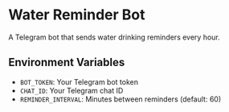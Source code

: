 # Water Reminder Bot

A Telegram bot that sends water drinking reminders every hour.

## Environment Variables
- `BOT_TOKEN`: Your Telegram bot token
- `CHAT_ID`: Your Telegram chat ID
- `REMINDER_INTERVAL`: Minutes between reminders (default: 60)